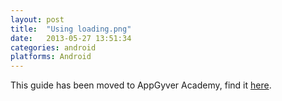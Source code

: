 ```yaml
---
layout: post
title:  "Using loading.png"
date:   2013-05-27 13:51:34
categories: android
platforms: Android
---
```


This guide has been moved to AppGyver Academy, find it [here](https://academy.appgyver.com/categories/3-user-interface-and-design/contents/51-using-the-loading-image-on-android).